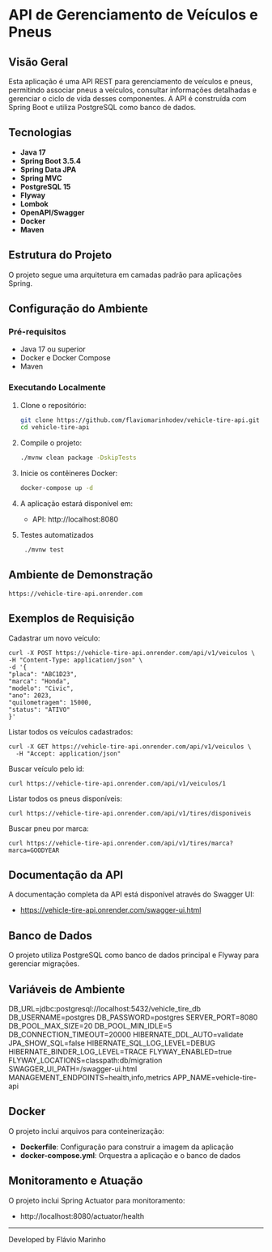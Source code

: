 # API de Gerenciamento de Veículos e Pneus

## Visão Geral

Esta aplicação é uma API REST para gerenciamento de veículos e pneus, permitindo associar pneus a veículos, consultar informações detalhadas e gerenciar o ciclo de vida desses componentes. A API é construída com Spring Boot e utiliza PostgreSQL como banco de dados.

## Tecnologias

- **Java 17**
- **Spring Boot 3.5.4**
- **Spring Data JPA**
- **Spring MVC**
- **PostgreSQL 15**
- **Flyway** 
- **Lombok** 
- **OpenAPI/Swagger** 
- **Docker**
- **Maven** 

## Estrutura do Projeto

O projeto segue uma arquitetura em camadas padrão para aplicações Spring.

## Configuração do Ambiente

### Pré-requisitos

- Java 17 ou superior
- Docker e Docker Compose
- Maven

### Executando Localmente

1. Clone o repositório:
   ```bash
   git clone https://github.com/flaviomarinhodev/vehicle-tire-api.git
   cd vehicle-tire-api
   ```

2. Compile o projeto:
   ```bash
   ./mvnw clean package -DskipTests
   ```

3. Inicie os contêineres Docker:
   ```bash
   docker-compose up -d
   ```

4. A aplicação estará disponível em:
    - API: http://localhost:8080

5. Testes automatizados
   ```bash
    ./mvnw test
   ```
   
## Ambiente de Demonstração
   ```
   https://vehicle-tire-api.onrender.com
   ```

## Exemplos de Requisição

Cadastrar um novo veículo:
   ```
curl -X POST https://vehicle-tire-api.onrender.com/api/v1/veiculos \
-H "Content-Type: application/json" \
-d '{
"placa": "ABC1D23",
"marca": "Honda",
"modelo": "Civic",
"ano": 2023,
"quilometragem": 15000,
"status": "ATIVO"
}'
```
Listar todos os veículos cadastrados:
```
curl -X GET https://vehicle-tire-api.onrender.com/api/v1/veiculos \
  -H "Accept: application/json"
```
Buscar veículo pelo id:
```
curl https://vehicle-tire-api.onrender.com/api/v1/veiculos/1
```
Listar todos os pneus disponíveis:
```
curl https://vehicle-tire-api.onrender.com/api/v1/tires/disponiveis
```
Buscar pneu por marca:
```
curl https://vehicle-tire-api.onrender.com/api/v1/tires/marca?marca=GOODYEAR
```

## Documentação da API

A documentação completa da API está disponível através do Swagger UI:
- https://vehicle-tire-api.onrender.com/swagger-ui.html


## Banco de Dados

O projeto utiliza PostgreSQL como banco de dados principal e Flyway para gerenciar migrações.

## Variáveis de Ambiente
DB_URL=jdbc:postgresql://localhost:5432/vehicle_tire_db
DB_USERNAME=postgres
DB_PASSWORD=postgres
SERVER_PORT=8080
DB_POOL_MAX_SIZE=20
DB_POOL_MIN_IDLE=5
DB_CONNECTION_TIMEOUT=20000
HIBERNATE_DDL_AUTO=validate
JPA_SHOW_SQL=false
HIBERNATE_SQL_LOG_LEVEL=DEBUG
HIBERNATE_BINDER_LOG_LEVEL=TRACE
FLYWAY_ENABLED=true
FLYWAY_LOCATIONS=classpath:db/migration
SWAGGER_UI_PATH=/swagger-ui.html
MANAGEMENT_ENDPOINTS=health,info,metrics
APP_NAME=vehicle-tire-api

## Docker

O projeto inclui arquivos para conteinerização:

- **Dockerfile**: Configuração para construir a imagem da aplicação
- **docker-compose.yml**: Orquestra a aplicação e o banco de dados


## Monitoramento e Atuação

O projeto inclui Spring Actuator para monitoramento:
- http://localhost:8080/actuator/health


---

Developed by Flávio Marinho 